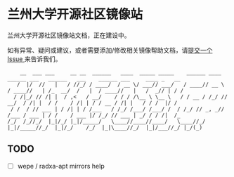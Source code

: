 # 兰州大学开源社区镜像站

兰州大学开源社区镜像站文档，正在建设中。

如有异常、疑问或建议，或者需要添加/修改相关镜像帮助文档，请[提交一个 Issue ](https://github.com/LZUOSS/oss-mirror-help/issues)来告诉我们。

```
    __  ___ ___     __ __  ______   ____  _____ _____    ______ ____   ______ ___   ______   ___    ______ ___     ____ _   __
   /  |/  //   |   / //_/ / ____/  / __ \/ ___// ___/   / ____// __ \ / ____//   | /_  __/  /   |  / ____//   |   /  _// | / /
  / /|_/ // /| |  / ,<   / __/    / / / /\__ \ \__ \   / / __ / /_/ // __/  / /| |  / /    / /| | / / __ / /| |   / / /  |/ / 
 / /  / // ___ | / /| | / /___   / /_/ /___/ /___/ /  / /_/ // _, _// /___ / ___ | / /    / ___ |/ /_/ // ___ | _/ / / /|  /_ 
/_/  /_//_/  |_|/_/ |_|/_____/   \____//____//____/   \____//_/ |_|/_____//_/  |_|/_/    /_/  |_|\____//_/  |_|/___//_/ |_/(_)                                  
```

## TODO

- [ ] wepe / radxa-apt mirrors help